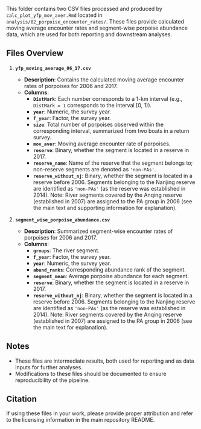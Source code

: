 This folder contains two CSV files processed and produced by `calc_plot_yfp_mov_aver.Rmd` located in `analysis/02_porpoise_encounter_rates/`. These files provide calculated moving average encounter rates and segment-wise porpoise abundance data, which are used for both reporting and downstream analyses.

## Files Overview

1. **`yfp_moving_average_06_17.csv`**
   - **Description**: Contains the calculated moving average encounter rates of porpoises for 2006 and 2017.
   - **Columns**:
     - **`DistMark`**: Each number corresponds to a 1-km interval (e.g., `DistMark = 1` corresponds to the interval [0, 1)).
     - **`year`**: Numeric, the survey year.
     - **`f_year`**: Factor, the survey year.
     - **`size`**: Total number of porpoises observed within the corresponding interval, summarized from two boats in a return survey.
     - **`mov_aver`**: Moving average encounter rate of porpoises.
     - **`reserve`**: Binary, whether the segment is located in a reserve in 2017.
     - **`reserve_name`**: Name of the reserve that the segment belongs to; non-reserve segments are denoted as `'non-PAs'`.
     - **`reserve_without_nj`**: Binary, whether the segment is located in a reserve before 2006. Segments belonging to the Nanjing reserve are identified as `'non-PAs'` (as the reserve was established in 2014). Note: River segments covered by the Anqing reserve (established in 2007) are assigned to the PA group in 2006 (see the main text and supporting information for explanation).

2. **`segment_wise_porpoise_abundance.csv`**
   - **Description**: Summarized segment-wise encounter rates of porpoises for 2006 and 2017.
   - **Columns**:
     - **`groups`**: The river segment.
     - **`f_year`**: Factor, the survey year.
     - **`year`**: Numeric, the survey year.
     - **`abund_ranks`**: Corresponding abundance rank of the segment.
     - **`segment_mean`**: Average porpoise abundance for each segment.
     - **`reserve`**: Binary, whether the segment is located in a reserve in 2017.
     - **`reserve_without_nj`**: Binary, whether the segment is located in a reserve before 2006. Segments belonging to the Nanjing reserve are identified as `'non-PAs'` (as the reserve was established in 2014). Note: River segments covered by the Anqing reserve (established in 2007) are assigned to the PA group in 2006 (see the main text for explanation).

## Notes
- These files are intermediate results, both used for reporting and as data inputs for further analyses.
- Modifications to these files should be documented to ensure reproducibility of the pipeline.

## Citation
If using these files in your work, please provide proper attribution and refer to the licensing information in the main repository README.